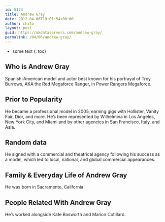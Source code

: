 ```yaml
---
id: 5174
title: Andrew Gray
date: 2012-04-06T19:01:54+00:00
author: chito
layout: post
guid: https://ukdataservers.com/andrew-gray/
permalink: /04/06/andrew-gray/
---
```


* some text
{: toc}
          
          
## Who is  Andrew Gray
                  
                  
                  
Spanish-American model and actor best known for his portrayal of Troy Burrows, AKA the Red Megaforce Ranger, in Power Rangers Megaforce.
                  
                
                
                
## Prior to Popularity 
                  
                  
                  
He became a professional model in 2005, earning gigs with Hollister, Vanity Fair, Dior, and more. He&#8217;s been represented by Wilhelmina in Los Angeles, New York City, and Miami and by other agencies in San Francisco, Italy, and Asia.
                  
                
                
                
## Random data 
                  
                  
                  
He signed with a commercial and theatrical agency following his success as a model, which led to local, national, and global commercial appearances.
                  
                
                
                
## Family & Everyday Life of Andrew Gray
                  
                  
                  
He was born in Sacramento, California.
                  
                
                
                
## People Related With  Andrew Gray
                  
                  
                  
He&#8217;s worked alongside Kate Bosworth and Marion Cotillard.
                  
                
              
            
          
          
          
    
    
  
